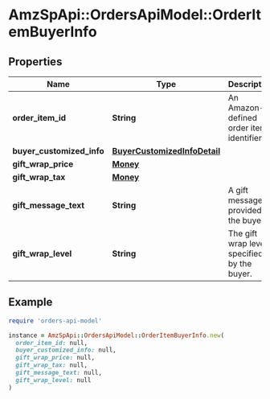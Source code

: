 # AmzSpApi::OrdersApiModel::OrderItemBuyerInfo

## Properties

| Name | Type | Description | Notes |
| ---- | ---- | ----------- | ----- |
| **order_item_id** | **String** | An Amazon-defined order item identifier. |  |
| **buyer_customized_info** | [**BuyerCustomizedInfoDetail**](BuyerCustomizedInfoDetail.md) |  | [optional] |
| **gift_wrap_price** | [**Money**](Money.md) |  | [optional] |
| **gift_wrap_tax** | [**Money**](Money.md) |  | [optional] |
| **gift_message_text** | **String** | A gift message provided by the buyer. | [optional] |
| **gift_wrap_level** | **String** | The gift wrap level specified by the buyer. | [optional] |

## Example

```ruby
require 'orders-api-model'

instance = AmzSpApi::OrdersApiModel::OrderItemBuyerInfo.new(
  order_item_id: null,
  buyer_customized_info: null,
  gift_wrap_price: null,
  gift_wrap_tax: null,
  gift_message_text: null,
  gift_wrap_level: null
)
```

